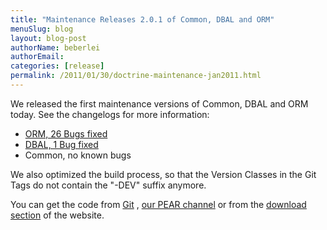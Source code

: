 ```yaml
---
title: "Maintenance Releases 2.0.1 of Common, DBAL and ORM"
menuSlug: blog
layout: blog-post
authorName: beberlei
authorEmail:
categories: [release]
permalink: /2011/01/30/doctrine-maintenance-jan2011.html
---
```

We released the first maintenance versions of Common, DBAL and ORM
today. See the changelogs for more information:

-   [ORM, 26 Bugs
    fixed](http://www.doctrine-project.org/jira/browse/DDC/fixforversion/10114)
-   [DBAL, 1 Bug
    fixed](http://www.doctrine-project.org/jira/browse/DBAL/fixforversion/10115)
-   Common, no known bugs

We also optimized the build process, so that the Version Classes in the
Git Tags do not contain the "-DEV" suffix anymore.

You can get the code from [Git](http://github.com/doctrine) , [our PEAR
channel](http://pear.doctrine-project.org) or from the [download
section](http://www.doctrine-project.org/projects) of the website.
